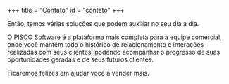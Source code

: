 +++
title = "Contato"
id = "contato"
+++

Então, temos várias soluções que podem auxiliar no seu dia a dia.

O PISCO Software é a plataforma mais completa para a equipe comercial, onde você mantém todo o histórico de relacionamento e interações realizadas com seus clientes, podendo acompanhar o progresso de suas oportunidades geradas e de seus futuros clientes.

Ficaremos felizes em ajudar você a vender mais.